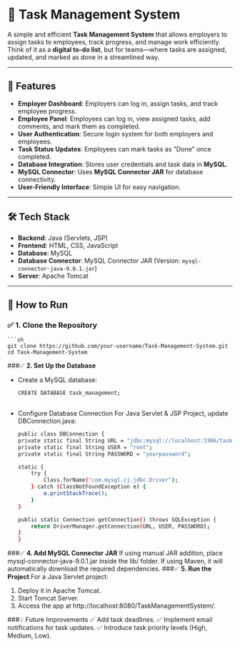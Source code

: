 # 📝 Task Management System

A simple and efficient **Task Management System** that allows employers to assign tasks to employees, track progress, and manage work efficiently. Think of it as a **digital to-do list**, but for teams—where tasks are assigned, updated, and marked as done in a streamlined way.

---

## 🚀 Features

- **Employer Dashboard**: Employers can log in, assign tasks, and track employee progress.
- **Employee Panel**: Employees can log in, view assigned tasks, add comments, and mark them as completed.
- **User Authentication**: Secure login system for both employers and employees.
- **Task Status Updates**: Employees can mark tasks as "Done" once completed.
- **Database Integration**: Stores user credentials and task data in **MySQL**.
- **MySQL Connector**: Uses **MySQL Connector JAR** for database connectivity.
- **User-Friendly Interface**: Simple UI for easy navigation.

---

## 🛠️ Tech Stack

- **Backend**: Java (Servlets, JSP)  
- **Frontend**: HTML, CSS, JavaScript  
- **Database**: MySQL  
- **Database Connector**: MySQL Connector JAR (Version: `mysql-connector-java-9.0.1.jar`)  
- **Server**: Apache Tomcat  

---

## 🎯 How to Run

### ✅ **1. Clone the Repository**
    ```sh
    git clone https://github.com/your-username/Task-Management-System.git
    cd Task-Management-System
###✅ **2. Set Up the Database**
  - Create a MySQL database:
    ```sh
    CREATE DATABASE task_management;
  
  - Configure Database Connection
For Java Servlet & JSP Project, update DBConnection.java:
    ```sh
    public class DBConnection {
    private static final String URL = "jdbc:mysql://localhost:3306/task_management";
    private static final String USER = "root";
    private static final String PASSWORD = "yourpassword";

    static {
        try {
            Class.forName("com.mysql.cj.jdbc.Driver");
        } catch (ClassNotFoundException e) {
            e.printStackTrace();
        }
    }

    public static Connection getConnection() throws SQLException {
        return DriverManager.getConnection(URL, USER, PASSWORD);
    }
    }


###✅ **4. Add MySQL Connector JAR**
If using manual JAR addition, place mysql-connector-java-9.0.1.jar inside the lib/ folder.
If using Maven, it will automatically download the required dependencies.
###✅ **5. Run the Project**
For a Java Servlet project:
1. Deploy it in Apache Tomcat.
2. Start Tomcat Server.
3. Access the app at http://localhost:8080/TaskManagementSystem/.

###💡 Future Improvements
✅ Add task deadlines.
✅ Implement email notifications for task updates.
✅ Introduce task priority levels (High, Medium, Low).





